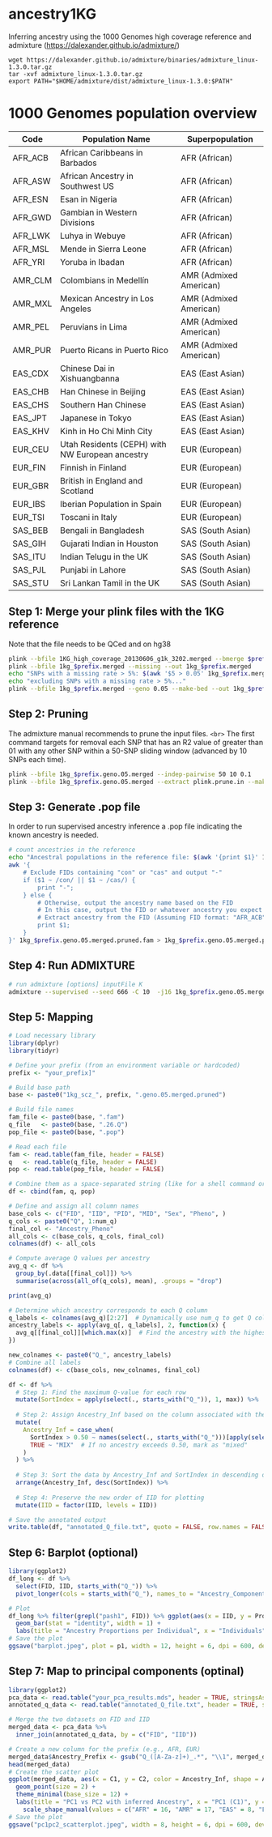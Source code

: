 # ancestry1KG

Inferring ancestry using the 1000 Genomes high coverage reference and admixture (https://dalexander.github.io/admixture/)

```
wget https://dalexander.github.io/admixture/binaries/admixture_linux-1.3.0.tar.gz
tar -xvf admixture_linux-1.3.0.tar.gz
export PATH="$HOME/admixture/dist/admixture_linux-1.3.0:$PATH"
```

# 1000 Genomes population overview
| Code     | Population Name                          | Superpopulation        |
|----------|-------------------------------------------|------------------------|
| AFR_ACB  | African Caribbeans in Barbados            | AFR (African)          |
| AFR_ASW  | African Ancestry in Southwest US          | AFR (African)          |
| AFR_ESN  | Esan in Nigeria                           | AFR (African)          |
| AFR_GWD  | Gambian in Western Divisions              | AFR (African)          |
| AFR_LWK  | Luhya in Webuye                           | AFR (African)          |
| AFR_MSL  | Mende in Sierra Leone                     | AFR (African)          |
| AFR_YRI  | Yoruba in Ibadan                          | AFR (African)          |
| AMR_CLM  | Colombians in Medellín                    | AMR (Admixed American) |
| AMR_MXL  | Mexican Ancestry in Los Angeles           | AMR (Admixed American) |
| AMR_PEL  | Peruvians in Lima                         | AMR (Admixed American) |
| AMR_PUR  | Puerto Ricans in Puerto Rico              | AMR (Admixed American) |
| EAS_CDX  | Chinese Dai in Xishuangbanna              | EAS (East Asian)       |
| EAS_CHB  | Han Chinese in Beijing                    | EAS (East Asian)       |
| EAS_CHS  | Southern Han Chinese                      | EAS (East Asian)       |
| EAS_JPT  | Japanese in Tokyo                         | EAS (East Asian)       |
| EAS_KHV  | Kinh in Ho Chi Minh City                  | EAS (East Asian)       |
| EUR_CEU  | Utah Residents (CEPH) with NW European ancestry | EUR (European)   |
| EUR_FIN  | Finnish in Finland                        | EUR (European)         |
| EUR_GBR  | British in England and Scotland           | EUR (European)         |
| EUR_IBS  | Iberian Population in Spain               | EUR (European)         |
| EUR_TSI  | Toscani in Italy                          | EUR (European)         |
| SAS_BEB  | Bengali in Bangladesh                     | SAS (South Asian)      |
| SAS_GIH  | Gujarati Indian in Houston                | SAS (South Asian)      |
| SAS_ITU  | Indian Telugu in the UK                   | SAS (South Asian)      |
| SAS_PJL  | Punjabi in Lahore                         | SAS (South Asian)      |
| SAS_STU  | Sri Lankan Tamil in the UK                | SAS (South Asian)      |

## Step 1: Merge your plink files with the 1KG reference

Note that the file needs to be QCed and on hg38

```bash
plink --bfile 1KG_high_coverage_20130606_g1k_3202.merged --bmerge $prefix --make-bed --out 1kg_$prefix.merged
plink --bfile 1kg_$prefix.merged --missing --out 1kg_$prefix.merged
echo "SNPs with a missing rate > 5%: $(awk '$5 > 0.05' 1kg_$prefix.merged.lmiss | wc -l)"
echo "excluding SNPs with a missing rate > 5%..."
plink --bfile 1kg_$prefix.merged --geno 0.05 --make-bed --out 1kg_$prefix.geno.05.merged
```

## Step 2: Pruning

The admixture manual recommends to prune the input files. `<br>`
The first command targets for removal each SNP that has an R2 value of greater than 01 with any other SNP within a 50-SNP sliding window (advanced by 10 SNPs each time).

```bash
plink --bfile 1kg_$prefix.geno.05.merged --indep-pairwise 50 10 0.1 
plink --bfile 1kg_$prefix.geno.05.merged --extract plink.prune.in --make-bed --out 1kg_$prefix.geno.05.merged.pruned
```

## Step 3: Generate .pop file

In order to run supervised ancestry inference a .pop file indicating the known ancestry is needed.

```bash
# count ancestries in the reference
echo "Ancestral populations in the reference file: $(awk '{print $1}' 1kg_$prefix.geno.05.merged.pruned.fam | grep -v 'con' | grep -v 'cas' | sort | uniq -c)"
awk '{
    # Exclude FIDs containing "con" or "cas" and output "-"
    if ($1 ~ /con/ || $1 ~ /cas/) {
        print "-";
    } else {
        # Otherwise, output the ancestry name based on the FID
        # In this case, output the FID or whatever ancestry you expect from FID
        # Extract ancestry from the FID (Assuming FID format: "AFR_ACB", "EUR_GBR", etc.)
        print $1;
    }
}' 1kg_$prefix.geno.05.merged.pruned.fam > 1kg_$prefix.geno.05.merged.pruned.pop
```

## Step 4: Run ADMIXTURE

```bash
# run admixture [options] inputFile K
admixture --supervised --seed 666 -C 10  -j16 1kg_$prefix.geno.05.merged.pruned.bed 26
```

## Step 5: Mapping

```R
# Load necessary library
library(dplyr)
library(tidyr)

# Define your prefix (from an environment variable or hardcoded)
prefix <- "your_prefix]"

# Build base path
base <- paste0("1kg_scz_", prefix, ".geno.05.merged.pruned")

# Build file names
fam_file <- paste0(base, ".fam")
q_file   <- paste0(base, ".26.Q")
pop_file <- paste0(base, ".pop")

# Read each file
fam <- read.table(fam_file, header = FALSE)
q   <- read.table(q_file, header = FALSE)
pop <- read.table(pop_file, header = FALSE)

# Combine them as a space-separated string (like for a shell command or input list)
df <- cbind(fam, q, pop)

# Define and assign all column names
base_cols <- c("FID", "IID", "PID", "MID", "Sex", "Pheno", )
q_cols <- paste0("Q", 1:num_q)
final_col <- "Ancestry_Pheno"
all_cols <- c(base_cols, q_cols, final_col)
colnames(df) <- all_cols

# Compute average Q values per ancestry
avg_q <- df %>%
  group_by(.data[[final_col]]) %>%
  summarise(across(all_of(q_cols), mean), .groups = "drop")

print(avg_q)

# Determine which ancestry corresponds to each Q column
q_labels <- colnames(avg_q)[2:27]  # Dynamically use num_q to get Q columns
ancestry_labels <- apply(avg_q[, q_labels], 2, function(x) {
  avg_q[[final_col]][which.max(x)]  # Find the ancestry with the highest value for each Q
})

new_colnames <- paste0("Q_", ancestry_labels)
# Combine all labels
colnames(df) <- c(base_cols, new_colnames, final_col)

df <- df %>%
  # Step 1: Find the maximum Q-value for each row
  mutate(SortIndex = apply(select(., starts_with("Q_")), 1, max)) %>%
  
  # Step 2: Assign Ancestry_Inf based on the column associated with the maximum Q-value
  mutate(
    Ancestry_Inf = case_when(
      SortIndex > 0.50 ~ names(select(., starts_with("Q_")))[apply(select(., starts_with("Q_")), 1, which.max)],
      TRUE ~ "MIX"  # If no ancestry exceeds 0.50, mark as "mixed"
    )
  ) %>%
  
  # Step 3: Sort the data by Ancestry_Inf and SortIndex in descending order
  arrange(Ancestry_Inf, desc(SortIndex)) %>%
  
  # Step 4: Preserve the new order of IID for plotting
  mutate(IID = factor(IID, levels = IID))

# Save the annotated output
write.table(df, "annotated_Q_file.txt", quote = FALSE, row.names = FALSE, col.names = TRUE, sep = "\t")
```

## Step 6: Barplot (optional)
```R
library(ggplot2)
df_long <- df %>%
  select(FID, IID, starts_with("Q_")) %>%
  pivot_longer(cols = starts_with("Q_"), names_to = "Ancestry_Component", values_to = "Proportion")

# Plot
df_long %>% filter(grepl("pash1", FID)) %>% ggplot(aes(x = IID, y = Proportion, fill = Ancestry_Component)) +
  geom_bar(stat = "identity", width = 1) +
  labs(title = "Ancestry Proportions per Individual", x = "Individuals", y = "Proportion") -> p1
# Save the plot
ggsave("barplot.jpeg", plot = p1, width = 12, height = 6, dpi = 600, device = "jpeg")

```
## Step 7: Map to principal components (optinal)
```R
library(ggplot2)
pca_data <- read.table("your_pca_results.mds", header = TRUE, stringsAsFactors = FALSE) # e.g. from RICOPILI or EIGENSTRAT
annotated_q_data <- read.table("annotated_Q_file.txt", header = TRUE, stringsAsFactors = FALSE)

# Merge the two datasets on FID and IID
merged_data <- pca_data %>%
  inner_join(annotated_q_data, by = c("FID", "IID"))

# Create a new column for the prefix (e.g., AFR, EUR)
merged_data$Ancestry_Prefix <- gsub("Q_([A-Za-z]+)_.*", "\\1", merged_data$Ancestry_Inf)  # Extract ancestry prefix
head(merged_data)
# Create the scatter plot
ggplot(merged_data, aes(x = C1, y = C2, color = Ancestry_Inf, shape = Ancestry_Prefix)) +
  geom_point(size = 2) +
  theme_minimal(base_size = 12) +
  labs(title = "PC1 vs PC2 with inferred Ancestry", x = "PC1 (C1)", y = "PC2 (C2)", color = "Ancestry_Inf", shape = "Ancestry Prefix") +
    scale_shape_manual(values = c("AFR" = 16, "AMR" = 17, "EAS" = 8, "EUR" = 19, "SAS" = 20, "MIX" = 5))  # Shape per prefix
# Save the plot
ggsave("pc1pc2_scatterplot.jpeg", width = 8, height = 6, dpi = 600, device = "jpeg")